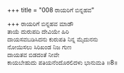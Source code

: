 +++
title = "008 ರಾಯರಿಗೆ ಬಿನ್ನಹವ"

+++
ರಾಯರಿಗೆ ಬಿನ್ನಹವ ಮಾಡೌ  
ತಾಯೆ ದುರುಪದಿ ದೇವಿಯೇ ಹಿರಿ  
ದಾಯಸವಬಡಿಸಿದನು ಕುರುಪತಿ ನಿನ್ನ ಮೈದುನನು   
ನೋಯಿಸಲು ಸಿರಿಖಂಡ ನಿಜ ಗುಣ  
ದಾಯತವ ಬಿಡದಂತೆ ನೀವೇ   
ಕಾಯಬೇಹುದು ಪತಿಯನೆಂದೊರಲಿದಳು ಭಾನುಮತಿ      ॥8॥